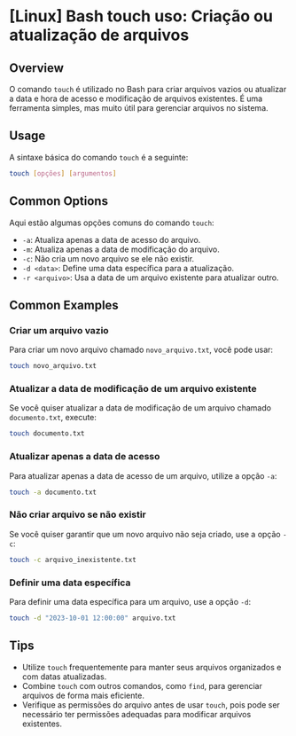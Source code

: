 # [Linux] Bash touch uso: Criação ou atualização de arquivos

## Overview
O comando `touch` é utilizado no Bash para criar arquivos vazios ou atualizar a data e hora de acesso e modificação de arquivos existentes. É uma ferramenta simples, mas muito útil para gerenciar arquivos no sistema.

## Usage
A sintaxe básica do comando `touch` é a seguinte:

```bash
touch [opções] [argumentos]
```

## Common Options
Aqui estão algumas opções comuns do comando `touch`:

- `-a`: Atualiza apenas a data de acesso do arquivo.
- `-m`: Atualiza apenas a data de modificação do arquivo.
- `-c`: Não cria um novo arquivo se ele não existir.
- `-d <data>`: Define uma data específica para a atualização.
- `-r <arquivo>`: Usa a data de um arquivo existente para atualizar outro.

## Common Examples

### Criar um arquivo vazio
Para criar um novo arquivo chamado `novo_arquivo.txt`, você pode usar:

```bash
touch novo_arquivo.txt
```

### Atualizar a data de modificação de um arquivo existente
Se você quiser atualizar a data de modificação de um arquivo chamado `documento.txt`, execute:

```bash
touch documento.txt
```

### Atualizar apenas a data de acesso
Para atualizar apenas a data de acesso de um arquivo, utilize a opção `-a`:

```bash
touch -a documento.txt
```

### Não criar arquivo se não existir
Se você quiser garantir que um novo arquivo não seja criado, use a opção `-c`:

```bash
touch -c arquivo_inexistente.txt
```

### Definir uma data específica
Para definir uma data específica para um arquivo, use a opção `-d`:

```bash
touch -d "2023-10-01 12:00:00" arquivo.txt
```

## Tips
- Utilize `touch` frequentemente para manter seus arquivos organizados e com datas atualizadas.
- Combine `touch` com outros comandos, como `find`, para gerenciar arquivos de forma mais eficiente.
- Verifique as permissões do arquivo antes de usar `touch`, pois pode ser necessário ter permissões adequadas para modificar arquivos existentes.